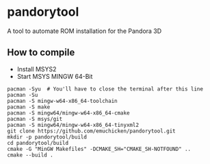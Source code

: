 # pandorytool
A tool to automate ROM installation for the Pandora 3D

## How to compile
- Install MSYS2
- Start MSYS MINGW 64-Bit

```
pacman -Syu  # You'll have to close the terminal after this line
pacman -Su
pacman -S mingw-w64-x86_64-toolchain
pacman -S make
pacman -S mingw64/mingw-w64-x86_64-cmake
pacman -S msys/git
pacman -S mingw64/mingw-w64-x86_64-tinyxml2
git clone https://github.com/emuchicken/pandorytool.git
mkdir -p pandorytool/build
cd pandorytool/build
cmake -G "MinGW Makefiles" -DCMAKE_SH="CMAKE_SH-NOTFOUND" ..
cmake --build .
```